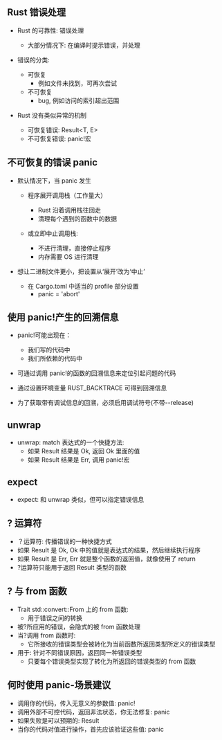## Rust 错误处理

- Rust 的可靠性: 错误处理

  - 大部分情况下: 在编译时提示错误，并处理

- 错误的分类:

  - 可恢复
    - 例如文件未找到，可再次尝试
  - 不可恢复
    - bug, 例如访问的索引超出范围

- Rust 没有类似异常的机制
  - 可恢复错误: Result<T, E>
  - 不可恢复错误: panic!宏

## 不可恢复的错误 panic

- 默认情况下，当 panic 发生

  - 程序展开调用栈（工作量大）

    - Rust 沿着调用栈往回走
    - 清理每个遇到的函数中的数据

  - 或立即中止调用栈:
    - 不进行清理，直接停止程序
    - 内存需要 OS 进行清理

- 想让二进制文件更小，把设置从‘展开’改为‘中止’
  - 在 Cargo.toml 中适当的 profile 部分设置
    - panic = 'abort'

## 使用 panic!产生的回溯信息

- panic!可能出现在：

  - 我们写的代码中
  - 我们所依赖的代码中

- 可通过调用 panic!的函数的回溯信息来定位引起问题的代码
- 通过设置环境变量 RUST_BACKTRACE 可得到回溯信息
- 为了获取带有调试信息的回溯，必须启用调试符号(不带--release)

## unwrap

- unwrap: match 表达式的一个快捷方法:
  - 如果 Result 结果是 Ok, 返回 Ok 里面的值
  - 如果 Result 结果是 Err, 调用 panic!宏

## expect

- expect: 和 unwrap 类似，但可以指定错误信息

## ? 运算符

- ？运算符: 传播错误的一种快捷方式
- 如果 Result 是 Ok, Ok 中的值就是表达式的结果，然后继续执行程序
- 如果 Result 是 Err, Err 就是整个函数的返回值，就像使用了 return
- ?运算符只能用于返回 Result 类型的函数

## ? 与 from 函数

- Trait std::convert::From 上的 from 函数:
  - 用于错误之间的转换
- 被?所应用的错误，会隐式的被 from 函数处理
- 当?调用 from 函数时:
  - 它所接收的错误类型会被转化为当前函数所返回类型所定义的错误类型
- 用于: 针对不同错误原因，返回同一种错误类型
  - 只要每个错误类型实现了转化为所返回的错误类型的 from 函数

## 何时使用 panic-场景建议

- 调用你的代码，传入无意义的参数值: panic!
- 调用外部不可控代码，返回非法状态，你无法修复: panic
- 如果失败是可以预期的: Result
- 当你的代码对值进行操作，首先应该验证这些值: panic
